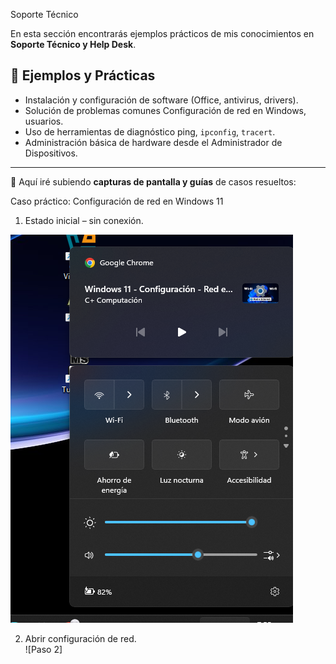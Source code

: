  Soporte Técnico

En esta sección encontrarás ejemplos prácticos de mis conocimientos en **Soporte Técnico y Help Desk**.  

## 📂 Ejemplos y Prácticas

- Instalación y configuración de software (Office, antivirus, drivers).  
- Solución de problemas comunes Configuración de red en Windows, usuarios. 
- Uso de herramientas de diagnóstico ping, `ipconfig`, `tracert`.  
- Administración básica de hardware desde el Administrador de Dispositivos.
  
---

📸 Aquí iré subiendo **capturas de pantalla y guías** de casos resueltos:


Caso práctico: Configuración de red en Windows 11

1. Estado inicial – sin conexión.
  

![Evidencia de configuración de red](https://github.com/sebastianbqz/Portafolio-Soporte-TI/blob/main/SoporteTecnico/Captura%20de%20pantalla%202025-10-01%20195600.png?raw=true)

 2. Abrir configuración de red.  
   ![Paso 2]




